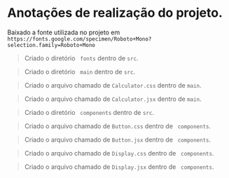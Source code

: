# Anotações de realização do projeto.

Baixado a fonte utilizada no projeto em ``` https://fonts.google.com/specimen/Roboto+Mono?selection.family=Roboto+Mono ```

> Criado o diretório ``` fonts``` dentro de ``` src ```.

> Criado o diretório ``` main``` dentro de ``` src ```.

> Criado o arquivo chamado de ``` Calculator.css ``` dentro de ``` main ```.

> Criado o arquivo chamado de ``` Calculator.jsx ``` dentro de ``` main ```.

> Criado o diretório ``` components``` dentro de ``` src ```.

> Criado o arquivo chamado de ``` Button.css ``` dentro de ``` components```.

> Criado o arquivo chamado de ``` Button.jsx ``` dentro de ``` components```.

> Criado o arquivo chamado de ``` Display.css ``` dentro de ``` components```.

> Criado o arquivo chamado de ``` Display.jsx ``` dentro de ``` components```.


